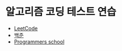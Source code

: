 # 알고리즘 코딩 테스트 연습

- [LeetCode](src/leetcode)
- [백준](src/baekjoon)
- [Programmers school](src/programmers)